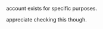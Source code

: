 account exists for specific purposes.

appreciate checking this though.

<!---
fidgethub/fidgethub is a ✨ special ✨ repository because its `README.md` (this file) appears on your GitHub profile.
You can click the Preview link to take a look at your changes.
--->

